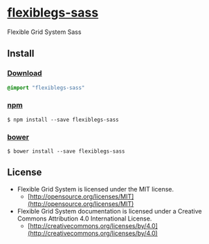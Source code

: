 # [flexiblegs-sass](http://flexible.gs)

Flexible Grid System Sass

## Install

### [Download](https://raw.githubusercontent.com/flexiblegs/flexiblegs-sass/master/flexiblegs-sass.sass)
```sass
@import "flexiblegs-sass"
```

### [npm](https://www.npmjs.com/package/flexiblegs-sass)
```
$ npm install --save flexiblegs-sass
```

### [bower](http://bower.io/search/?q=flexiblegs-sass)
```
$ bower install --save flexiblegs-sass
```

## License
- Flexible Grid System is licensed under the MIT license.
  - [http://opensource.org/licenses/MIT](http://opensource.org/licenses/MIT)
- Flexible Grid System documentation is licensed under a Creative Commons Attribution 4.0 International License.
  - [http://creativecommons.org/licenses/by/4.0](http://creativecommons.org/licenses/by/4.0)
